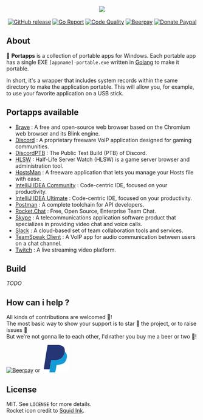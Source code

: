 <p align="center"><a href="https://github.com/portapps" target="_blank"><img width="100" src="https://github.com/portapps/portapps/blob/master/res/portapps.png"></a></p>

<p align="center">
  <a href="https://github.com/portapps/portapps/releases/latest"><img src="https://img.shields.io/github/release/portapps/portapps.svg?style=flat-square" alt="GitHub release"></a>
  <a href="https://goreportcard.com/report/github.com/portapps/portapps"><img src="https://goreportcard.com/badge/github.com/portapps/portapps?style=flat-square" alt="Go Report"></a>
  <a href="https://www.codacy.com/app/portapps/portapps"><img src="https://img.shields.io/codacy/grade/01eb6a7ceb8e46e8ab90d2d74ecdad01.svg?style=flat-square" alt="Code Quality"></a>
  <a href="https://beerpay.io/portapps/portapps"><img src="https://img.shields.io/beerpay/portapps/portapps.svg?style=flat-square" alt="Beerpay"></a>
  <a href="https://www.paypal.com/cgi-bin/webscr?cmd=_s-xclick&hosted_button_id=WQD7AQGPDEPSG"><img src="https://img.shields.io/badge/donate-paypal-7057ff.svg?style=flat-square" alt="Donate Paypal"></a>
</p>

## About

🚀 **Portapps** is a collection of portable apps for Windows. Each portable app has a single EXE `[appname]-portable.exe` written in [Golang](https://golang.org/) to make it portable.<br />

In short, it's a wrapper that includes system records within the same directory to make the application portable. This will allow you, for example, to use your favorite application on a USB stick.

## Portapps available

* [Brave](https://github.com/portapps/brave-portable) : A free and open-source web browser based on the Chromium web browser and its Blink engine.
* [Discord](https://github.com/portapps/discord-portable) : A proprietary freeware VoIP application designed for gaming communities.
* [DiscordPTB](https://github.com/portapps/discord-ptb-portable) : The Public Test Build (PTB) of Discord.
* [HLSW](https://github.com/portapps/hlsw-portable) : Half-Life Server Watch (HLSW) is a game server browser and administration tool.
* [HostsMan](https://github.com/portapps/hostsman-portable) : A freeware application that lets you manage your Hosts file with ease.
* [IntelliJ IDEA Community](https://github.com/portapps/intellij-idea-community-portable) : Code-centric IDE, focused on your productivity.
* [IntelliJ IDEA Ultimate](https://github.com/portapps/intellij-idea-ultimate-portable) : Code-centric IDE, focused on your productivity.
* [Postman](https://github.com/portapps/portman-portable) : A complete toolchain for API developers.
* [Rocket.Chat](https://github.com/portapps/rocketchat-portable) : Free, Open Source, Enterprise Team Chat.
* [Skype](https://github.com/portapps/skype-portable) : A telecommunications application software product that specializes in providing video chat and voice calls.
* [Slack](https://github.com/portapps/slack-portable) : A cloud-based set of team collaboration tools and services.
* [TeamSpeak Client](https://github.com/portapps/teamspeak-client-portable) : A VoIP app for audio communication between users on a chat channel.
* [Twitch](https://github.com/portapps/twitch-portable) : A live streaming video platform.

## Build

*TODO*

## How can i help ?

All kinds of contributions are welcomed :raised_hands:!<br />
The most basic way to show your support is to star :star2: the project, or to raise issues :speech_balloon:<br />
But we're not gonna lie to each other, I'd rather you buy me a beer or two :beers:!

[![Beerpay](https://beerpay.io/portapps/portapps/badge.svg?style=beer-square)](https://beerpay.io/portapps/portapps)
or [![Paypal](res/paypal.svg)](https://www.paypal.com/cgi-bin/webscr?cmd=_s-xclick&hosted_button_id=WQD7AQGPDEPSG)

## License

MIT. See `LICENSE` for more details.<br />
Rocket icon credit to [Squid Ink](http://thesquid.ink).
